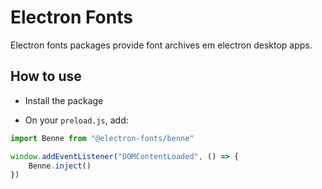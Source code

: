 # Electron Fonts

Electron fonts packages provide font archives em electron desktop apps.

## How to use

* Install the package

* On your `preload.js`, add:

```ts
import Benne from "@electron-fonts/benne"

window.addEventListener("DOMContentLoaded", () => {
    Benne.inject()
})
```